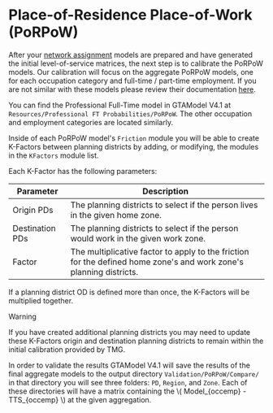 # Place-of-Residence Place-of-Work (PoRPoW)

After your [network assignment](transit_assignment.md) models are prepared and have generated the initial
level-of-service matrices, the next step is to calibrate the PoRPoW models.  Our calibration will
focus on the aggregate PoRPoW models, one for each occupation category and full-time / part-time
employment.  If you are not similar with these models please review their documentation
[here](../model_design/porpow.md).

You can find the Professional Full-Time model in GTAModel V4.1 at
`Resources/Professional FT Probabilities/PoRPoW`.  The other occupation and employment
categories are located similarly.

Inside of each PoRPoW model's `Friction` module you will be able to create K-Factors between
planning districts by adding, or modifying, the modules in the `KFactors` module list.

Each K-Factor has the following parameters:

| Parameter | Description |
|-----------------|----------------------------------------------------------------------------------------------------------------------|
| Origin PDs | The planning districts to select if the person lives in the   given home zone. |
| Destination PDs | The planning districts to select if the person would work in   the given work zone. |
| Factor | The multiplicative factor to apply to the friction for the   defined home zone's and work zone's planning districts. |


If a planning district OD is defined more than once, the K-Factors will be multiplied together.

> [!Warning]
> If you have created additional planning districts you may need to update these K-Factors
> origin and destination planning districts to remain within the initial
> calibration provided by TMG.

In order to validate the results GTAModel V4.1 will save the results of the
final aggregate models to the output directory `Validation/PoRPoW/Compare/` in that
directory you will see three folders: `PD`, `Region`, and `Zone`.  Each of these directories
will have a matrix containing the \\( Model_{occemp} - TTS_{occemp} \\) at the given aggregation.




